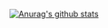 [![Anurag's github stats](https://github-readme-stats.vercel.app/api?username=liufg520&count_private=true&show_icons=true&theme=onedark)](https://github.com/liufg520/github-readme-stats)
